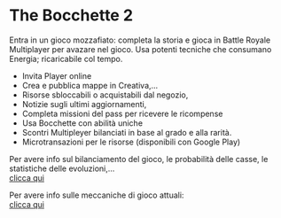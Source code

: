 # The Bocchette 2

Entra in un gioco mozzafiato: completa la storia e gioca in Battle Royale Multiplayer per avazare nel gioco. 
Usa potenti tecniche che consumano Energia; ricaricabile col tempo. 

- Invita Player online
- Crea e pubblica mappe in Creativa,...
- Risorse sbloccabili o acquistabili dal negozio, 
- Notizie sugli ultimi aggiornamenti, 
- Completa missioni del pass per ricevere le ricompense
- Usa Bocchette con abilità uniche
- Scontri Multipleyer bilanciati in base al grado e alla rarità.
- Microtransazioni per le risorse (disponibili con Google Play)

Per avere info sul bilanciamento del gioco, le probabilità delle casse, le statistiche delle evoluzioni,...<br>
[clicca qui](https://docs.google.com/document/d/1PsYpN7GvzRnKKDpvvbf1r1OtHE_SL6dzfo08ABIh9Zg/edit?usp=sharing)

Per avere info sulle meccaniche di gioco attuali:<br>
[clicca qui](https://docs.google.com/document/d/12C7B9nhLu7u6d1-XphUSWcpGSp7YnpcStAfIIHGq-tU/edit?usp=sharing)